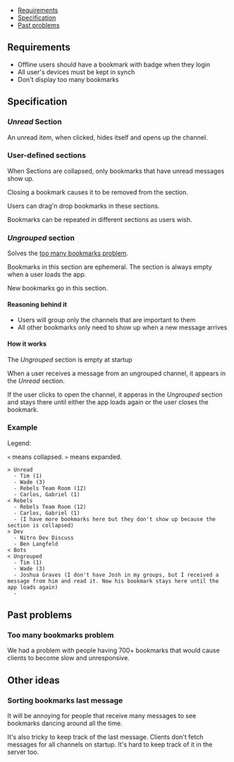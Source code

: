 - [Requirements](#requirements)
- [Specification](#specification)
- [Past problems](#past-problems)

## Requirements

- Offline users should have a bookmark with badge when they login
- All user's devices must be kept in synch
- Don't display too many bookmarks

## Specification

### _Unread_ Section

An unread item, when clicked, hides itself and opens up the channel.

### User-defined sections

When Sections are collapsed, only bookmarks that have unread messages show up.

Closing a bookmark causes it to be removed from the section.

Users can drag'n drop bookmarks in these sections.

Bookmarks can be repeated in different sections as users wish.

### _Ungrouped_ section

Solves the [too many bookmarks problem](#too-many-bookmarks-problem).

Bookmarks in this section are ephemeral. The section is always empty when a user loads the app.

New bookmarks go in this section.

#### Reasoning behind it

- Users will group only the channels that are important to them
- All other bookmarks only need to show up when a new message arrives

#### How it works

The _Ungrouped_ section is empty at startup

When a user receives a message from an ungrouped channel, it appears in the _Unread_ section.

If the user clicks to open the channel, it apperas in the _Ungrouped_ section and stays there until either the app loads again or the user closes the bookmark.

### Example

Legend:

`<` means collapsed.
`>` means expanded.

```
> Unread
  - Tim (1)
  - Wade (3)
  - Rebels Team Room (12)
  - Carlos, Gabriel (1)
< Rebels
  - Rebels Team Room (12)
  - Carlos, Gabriel (1)
  - (I have more bookmarks here but they don't show up because the section is collapsed)
> Dev
  - Nitro Dev Discuss
  - Ben Langfeld
< Bots
< Ungrouped
  - Tim (1)
  - Wade (3)
  - Joshua Graves (I don't have Josh in my groups, but I received a message from him and read it. Now his bookmark stays here until the app loads again)
  -
```

## Past problems

### Too many bookmarks problem

We had a problem with people having 700+ bookmarks that would cause clients to become slow and unresponsive.

## Other ideas

### Sorting bookmarks last message

It will be annoying for people that receive many messages to see bookmarks dancing around all the time.

It's also tricky to keep track of the last message. Clients don't fetch messages for all channels on startup. It's hard to keep track of it in the server too.
